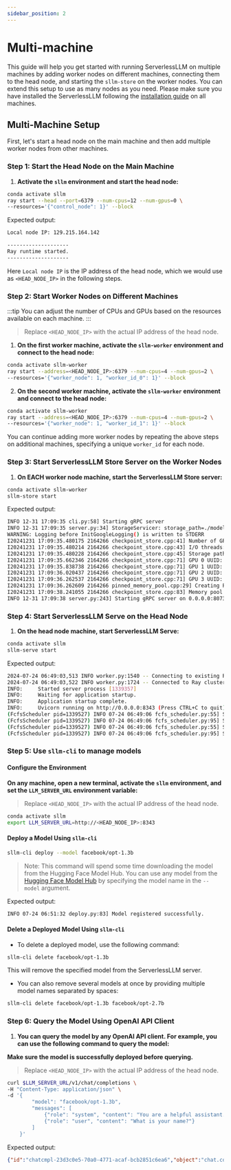 ```yaml
---
sidebar_position: 2
---
```


# Multi-machine

This guide will help you get started with running ServerlessLLM on multiple machines by adding worker nodes on different machines, connecting them to the head node, and starting the `sllm-store` on the worker nodes. You can extend this setup to use as many nodes as you need. Please make sure you have installed the ServerlessLLM following the [installation guide](./installation.md) on all machines.

## Multi-Machine Setup

First, let's start a head node on the main machine and then add multiple worker nodes from other machines.

### Step 1: Start the Head Node on the Main Machine

1. **Activate the `sllm` environment and start the head node:**

```bash
conda activate sllm
ray start --head --port=6379 --num-cpus=12 --num-gpus=0 \
--resources='{"control_node": 1}' --block
```

Expected output:

```bash
Local node IP: 129.215.164.142

--------------------
Ray runtime started.
--------------------
```

Here `Local node IP` is the IP address of the head node, which we would use as `<HEAD_NODE_IP>` in the following steps.

### Step 2: Start Worker Nodes on Different Machines

:::tip
You can adjust the number of CPUs and GPUs based on the resources available on each machine.
:::

> Replace `<HEAD_NODE_IP>` with the actual IP address of the head node.

1. **On the first worker machine, activate the `sllm-worker` environment and connect to the head node:**

```bash
conda activate sllm-worker
ray start --address=<HEAD_NODE_IP>:6379 --num-cpus=4 --num-gpus=2 \
--resources='{"worker_node": 1, "worker_id_0": 1}' --block
```

2. **On the second worker machine, activate the `sllm-worker` environment and connect to the head node:**

```bash
conda activate sllm-worker
ray start --address=<HEAD_NODE_IP>:6379 --num-cpus=4 --num-gpus=2 \
--resources='{"worker_node": 1, "worker_id_1": 1}' --block
```

You can continue adding more worker nodes by repeating the above steps on additional machines, specifying a unique `worker_id` for each node.

### Step 3: Start ServerlessLLM Store Server on the Worker Nodes

1. **On EACH worker node machine, start the ServerlessLLM Store server:**

```bash
conda activate sllm-worker
sllm-store start
```

Expected output:

```bash
INFO 12-31 17:09:35 cli.py:58] Starting gRPC server
INFO 12-31 17:09:35 server.py:34] StorageServicer: storage_path=./models, mem_pool_size=4294967296, num_thread=4, chunk_size=33554432, registration_required=False
WARNING: Logging before InitGoogleLogging() is written to STDERR
I20241231 17:09:35.480175 2164266 checkpoint_store.cpp:41] Number of GPUs: 4
I20241231 17:09:35.480214 2164266 checkpoint_store.cpp:43] I/O threads: 4, chunk size: 32MB
I20241231 17:09:35.480228 2164266 checkpoint_store.cpp:45] Storage path: "./models"
I20241231 17:09:35.662346 2164266 checkpoint_store.cpp:71] GPU 0 UUID: c9938b31-33b0-e02f-24c5-88bd6fbe19ad
I20241231 17:09:35.838738 2164266 checkpoint_store.cpp:71] GPU 1 UUID: 3f4f72ef-ed7f-2ddb-e454-abcc6c0330b0
I20241231 17:09:36.020437 2164266 checkpoint_store.cpp:71] GPU 2 UUID: 99b39a1b-5fdd-1acb-398a-426672ebc1a8
I20241231 17:09:36.262537 2164266 checkpoint_store.cpp:71] GPU 3 UUID: c164f9d9-f157-daeb-d7be-5c98029c2a2b
I20241231 17:09:36.262609 2164266 pinned_memory_pool.cpp:29] Creating PinnedMemoryPool with 128 buffers of 33554432 bytes
I20241231 17:09:38.241055 2164266 checkpoint_store.cpp:83] Memory pool created with 4GB
INFO 12-31 17:09:38 server.py:243] Starting gRPC server on 0.0.0.0:8073
```

### Step 4: Start ServerlessLLM Serve on the Head Node

1. **On the head node machine, start ServerlessLLM Serve:**

```bash
conda activate sllm
sllm-serve start
```

Expected output:

```bash
2024-07-24 06:49:03,513 INFO worker.py:1540 -- Connecting to existing Ray cluster at address: 129.215.164.142:6379...
2024-07-24 06:49:03,522 INFO worker.py:1724 -- Connected to Ray cluster.
INFO:     Started server process [1339357]
INFO:     Waiting for application startup.
INFO:     Application startup complete.
INFO:     Uvicorn running on http://0.0.0.0:8343 (Press CTRL+C to quit)
(FcfsScheduler pid=1339527) INFO 07-24 06:49:06 fcfs_scheduler.py:55] Starting FCFS scheduler
(FcfsScheduler pid=1339527) INFO 07-24 06:49:06 fcfs_scheduler.py:95] Starting control loop
(FcfsScheduler pid=1339527) INFO 07-24 06:49:06 fcfs_scheduler.py:55] Starting FCFS scheduler
(FcfsScheduler pid=1339527) INFO 07-24 06:49:06 fcfs_scheduler.py:95] Starting control loop
```

### Step 5: Use `sllm-cli` to manage models

#### Configure the Environment
**On any machine, open a new terminal, activate the `sllm` environment, and set the `LLM_SERVER_URL` environment variable:**

> Replace `<HEAD_NODE_IP>` with the actual IP address of the head node.

```bash
conda activate sllm
export LLM_SERVER_URL=http://<HEAD_NODE_IP>:8343
```
#### Deploy a Model Using `sllm-cli`

```bash
sllm-cli deploy --model facebook/opt-1.3b
```

> Note: This command will spend some time downloading the model from the Hugging Face Model Hub. You can use any model from the [Hugging Face Model Hub](https://huggingface.co/models) by specifying the model name in the `--model` argument.

Expected output:

```bash
INFO 07-24 06:51:32 deploy.py:83] Model registered successfully.
```

#### Delete a Deployed Model Using `sllm-cli`

- To delete a deployed model, use the following command:

```bash
sllm-cli delete facebook/opt-1.3b
```

This will remove the specified model from the ServerlessLLM server.

- You can also remove several models at once by providing multiple model names separated by spaces:

```bash
sllm-cli delete facebook/opt-1.3b facebook/opt-2.7b
```


### Step 6: Query the Model Using OpenAI API Client

1. **You can query the model by any OpenAI API client. For example, you can use the following command to query the model:**

**Make sure the model is successfully deployed before querying.**

> Replace `<HEAD_NODE_IP>` with the actual IP address of the head node.

```bash
curl $LLM_SERVER_URL/v1/chat/completions \
-H "Content-Type: application/json" \
-d '{
        "model": "facebook/opt-1.3b",
        "messages": [
            {"role": "system", "content": "You are a helpful assistant."},
            {"role": "user", "content": "What is your name?"}
        ]
    }'
```

Expected output:

```json
{"id":"chatcmpl-23d3c0e5-70a0-4771-acaf-bcb2851c6ea6","object":"chat.completion","created":1721706121,"model":"facebook/opt-1.3b","choices":[{"index":0,"message":{"role":"assistant","content":"system: You are a helpful assistant.\nuser: What is your name?\nsystem: I am a helpful assistant.\n"},"logprobs":null,"finish_reason":"stop"}],"usage":{"prompt_tokens":16,"completion_tokens":26,"total_tokens":42}}
```
